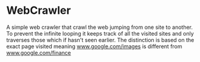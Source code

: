 WebCrawler
==========

A simple web crawler that crawl the web jumping from one site to another. To prevent the infinite looping it keeps track
of all the visited sites and only traverses those which if hasn't seen earlier. The distinction is based on the exact page
visited meaning www.google.com/images is different from www.google.com/finance
